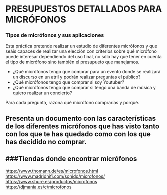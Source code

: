 # PRESUPUESTOS DETALLADOS PARA MICRÓFONOS
### Tipos de micrófonos y sus aplicaciones

Esta práctica pretende realizar un estudio de diferentes micrófonos y que seáis capaces de realizar una elección con criterios sobre qué micrófono puede interesar dependiendo
del uso final, no sólo hay que tener en cuenta el tipo de micrófono sino también el presupueto que manejamos.

* ¿Qué micrófonos tengo que comprar para un evento donde se realizará un discurso en un atril y podrán realizar preguntas el público?
* ¿Qué micrófonos tengo que comprar si soy Youtuber?
* ¿Qué micrófonos tengo que comprar si tengo una banda de música y quiero realizar un concierto?

Para cada pregunta, razona qué micrófono comprarías y porqué. 


## Presenta un documento con las características de los diferentes micrófonos que has visto tanto con los que te has quedado como con los que has decidido no comprar.




###Tiendas donde encontrar micrófonos
---
https://www.thomann.de/es/microfonos.html
https://www.madridhifi.com/sonido/microfonos/
https://www.shure.es/productos/microfonos
https://djmania.es/c/microfonos

